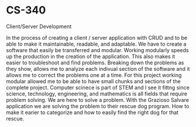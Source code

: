 # CS-340
Client/Server Development

In the process of creating a client / server application with CRUD and to be able to make it maintainable, readable, and adaptable. We have to create a software that easily be transferred and modular. Working modularly speeds up the production in the creation of the application. This also makes it easier to troubleshoot and find problems. Breaking down the problems as they show, allows me to analyze each indivual section of the software and it allows me to correct the problems one at a time. For this project working modular allowed me to be able to have small chunks and sections of the complete project. Computer scinece is part of STEM and I see it fittng since science, technology, engineering, and mathematics is all fields that require problem solving. We are here to solve a problem. With the Grazioso Salvare application we are solving the problem to their rescue dog program. How to make it earier to categorize and how to easily find the right dog for that rescue.
